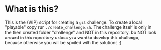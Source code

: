 # What is this?

This is the (WIP) script for creating a `git` challenge. To create a local "playable" copy run `./create_challenge.sh`. The challenge itself is only in the then created folder "challenge" and NOT in this repository. Do NOT look around in this repository unless you want to develop this challenge, because otherwise you will be spoiled with the solutions ;)
